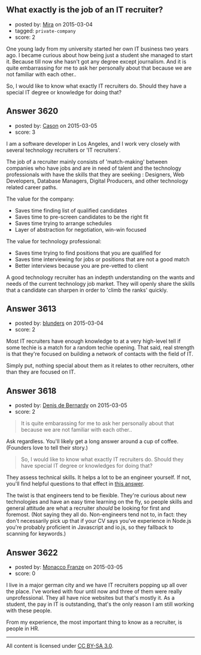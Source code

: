 ## What exactly is the job of an IT recruiter?

- posted by: [Mira](https://stackexchange.com/users/5886524/mira) on 2015-03-04
- tagged: `private-company`
- score: 2

One young lady from my university started her own IT business two years ago. I became curious about how being just a student she managed to start it. Because till now she hasn't got any degree except journalism. And it is quite embarrassing for me to ask her personally about that because we are not familiar with each other.. 

So, I would like to know what exactly IT recruiters do. Should they have a special IT degree or knowledge for doing that?


## Answer 3620

- posted by: [Cason](https://stackexchange.com/users/1232345/cason) on 2015-03-05
- score: 3

I am a software developer in Los Angeles, and I work very closely with several technology recruiters or 'IT recruiters'. 

The job of a recruiter mainly consists of 'match-making' between companies who have jobs and are in need of talent and the technology professionals with have the skills that they are seeking : Designers, Web Developers, Database Managers, Digital Producers, and other technology related career paths.

The value for the company:

 - Saves time finding list of qualified candidates
 - Saves time to pre-screen candidates to be the right fit
 - Saves time trying to arrange schedules
 - Layer of abstraction for negotiation, win-win focused

The value for technology professional:

 - Saves time trying to find positions that you are qualified for
 - Saves time interviewing for jobs or positions that are not a good match
 - Better interviews because you are pre-vetted to client

A good technology recruiter has an indepth understanding on the wants and needs of the current technology job market. They will openly share the skills that a candidate can sharpen in order to 'climb the ranks' quickly.


## Answer 3613

- posted by: [blunders](https://stackexchange.com/users/216182/blunders) on 2015-03-04
- score: 2

Most IT recruiters have enough knowledge to at a very high-level tell if some techie is a match for a random techie opening. That said, real strength is that they're focused on building a network of contacts with the field of IT. 

Simply put, nothing special about them as it relates to other recruiters, other than they are focused on IT.


## Answer 3618

- posted by: [Denis de Bernardy](https://stackexchange.com/users/182468/denis-de-bernardy) on 2015-03-05
- score: 2

> It is quite embarassing for me to ask her personally about that because we are not familiar with each other..

Ask regardless. You'll likely get a long answer around a cup of coffee. (Founders love to tell their story.)

> So, I would like to know what exactly IT recruiters do. Should they have special IT degree or knowledges for doing that?

They assess technical skills. It helps a lot to be an engineer yourself. If not, you'll find helpful questions to that effect in [this answer](https://startups.stackexchange.com/a/3200/1824).

The twist is that engineers tend to be flexible. They're curious about new technologies and have an easy time learning on the fly, so people skills and general attitude are what a recruiter *should* be looking for first and foremost. (Not saying they all do. Non-engineers tend not to, in fact: they don't necessarily pick up that if your CV says you've experience in Node.js you're probably proficient in Javascript and io.js, so they fallback to scanning for keywords.)



## Answer 3622

- posted by: [Monacco Franze](https://stackexchange.com/users/4766136/monacco-franze) on 2015-03-05
- score: 0

I live in a major german city and we have IT recruiters popping up all over the place. I've worked with four until now and three of them were really unprofessional. They all have nice websites but that's mostly it. As a student, the pay in IT is outstanding, that's the only reason I am still working with these people.

From my experience, the most important thing to know as a recruiter, is people in HR.




---

All content is licensed under [CC BY-SA 3.0](https://creativecommons.org/licenses/by-sa/3.0/).
